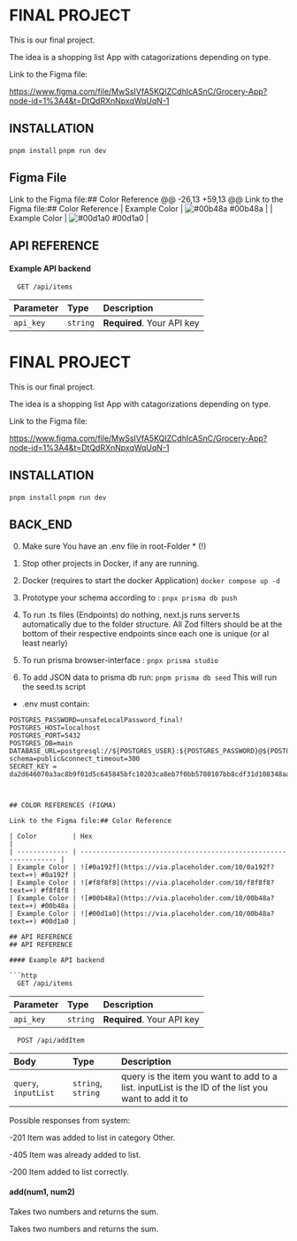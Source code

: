 # FINAL PROJECT

This is our final project.

The idea is a shopping list App with catagorizations depending on type.

Link to the Figma file:

https://www.figma.com/file/MwSsIVfA5KQIZCdhIcASnC/Grocery-App?node-id=1%3A4&t=DtQdRXnNpxqWqUqN-1

## INSTALLATION

`pnpm install`
`pnpm run dev`

## Figma File

Link to the Figma file:## Color Reference
@@ -26,13 +59,13 @@ Link to the Figma file:## Color Reference
| Example Color | ![#00b48a](https://via.placeholder.com/10/00b48a?text=+) #00b48a |
| Example Color | ![#00d1a0](https://via.placeholder.com/10/00b48a?text=+) #00d1a0 |

## API REFERENCE

#### Example API backend

```http
  GET /api/items
```

| Parameter | Type     | Description                |
| :-------- | :------- | :------------------------- |
| `api_key` | `string` | **Required**. Your API key |

# FINAL PROJECT

This is our final project.

The idea is a shopping list App with catagorizations depending on type.

Link to the Figma file:

https://www.figma.com/file/MwSsIVfA5KQIZCdhIcASnC/Grocery-App?node-id=1%3A4&t=DtQdRXnNpxqWqUqN-1

## INSTALLATION

`pnpm install`
`pnpm run dev`

## BACK_END

0. Make sure You have an .env file in root-Folder \* (!)

1. Stop other projects in Docker, if any are running.

2. Docker (requires to start the docker Application)
   `docker compose up -d`

3. Prototype your schema according to :
   `pnpx prisma db push`

4. To run .ts files (Endpoints) do nothing, next.js runs server.ts automatically due to the folder structure. All Zod filters should be at the bottom of their respective endpoints since each one is unique (or al least nearly)

5. To run prisma browser-interface :
   `pnpx prisma studio`

6. To add JSON data to prisma db run:
   `pnpm prisma db seed`
   This will run the seed.ts script

- .env must contain:

````POSTGRES_USER=local_admin
POSTGRES_PASSWORD=unsafeLocalPassword_final!
POSTGRES_HOST=localhost
POSTGRES_PORT=5432
POSTGRES_DB=main
DATABASE_URL=postgresql://${POSTGRES_USER}:${POSTGRES_PASSWORD}@${POSTGRES_HOST}:${POSTGRES_PORT}/${POSTGRES_DB}?schema=public&connect_timeout=300
SECRET_KEY = da2d646070a3ac8b9f01d5c645845bfc10203ca8eb7f0bb5780107bb8cdf31d108348aaa1b422ea3d39e3028bbddc9e9```



## COLOR REFERENCES (FIGMA)

Link to the Figma file:## Color Reference

| Color         | Hex                                                              |
| ------------- | ---------------------------------------------------------------- |
| Example Color | ![#0a192f](https://via.placeholder.com/10/0a192f?text=+) #0a192f |
| Example Color | ![#f8f8f8](https://via.placeholder.com/10/f8f8f8?text=+) #f8f8f8 |
| Example Color | ![#00b48a](https://via.placeholder.com/10/00b48a?text=+) #00b48a |
| Example Color | ![#00d1a0](https://via.placeholder.com/10/00b48a?text=+) #00d1a0 |

## API REFERENCE
## API REFERENCE

#### Example API backend

```http
  GET /api/items
````

| Parameter | Type     | Description                |
| :-------- | :------- | :------------------------- |
| `api_key` | `string` | **Required**. Your API key |

```http
  POST /api/addItem
```

| Body                 | Type               | Description                                                                                        |
| :------------------- | :----------------- | :------------------------------------------------------------------------------------------------- |
| `query`, `inputList` | `string`, `string` | query is the item you want to add to a list. inputList is the ID of the list you want to add it to |

Possible responses from system:

-201 Item was added to list in category Other.

-405 Item was already added to list.

-200 Item added to list correctly.

#### add(num1, num2)

Takes two numbers and returns the sum.

Takes two numbers and returns the sum.
